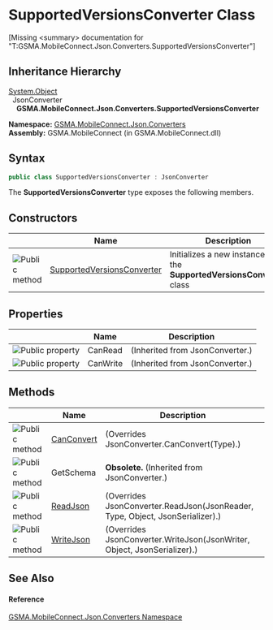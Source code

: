 SupportedVersionsConverter Class
================================

[Missing &lt;summary> documentation for "T:GSMA.MobileConnect.Json.Converters.SupportedVersionsConverter"]



Inheritance Hierarchy
---------------------
[System.Object][1]  
  JsonConverter  
    **GSMA.MobileConnect.Json.Converters.SupportedVersionsConverter**  

**Namespace:** [GSMA.MobileConnect.Json.Converters][2]  
**Assembly:** GSMA.MobileConnect (in GSMA.MobileConnect.dll)

Syntax
------

```csharp
public class SupportedVersionsConverter : JsonConverter
```

The **SupportedVersionsConverter** type exposes the following members.


Constructors
------------

                 | Name                            | Description                                                            
---------------- | ------------------------------- | ---------------------------------------------------------------------- 
![Public method] | [SupportedVersionsConverter][3] | Initializes a new instance of the **SupportedVersionsConverter** class 


Properties
----------

                   | Name     | Description                     
------------------ | -------- | ------------------------------- 
![Public property] | CanRead  | (Inherited from JsonConverter.) 
![Public property] | CanWrite | (Inherited from JsonConverter.) 


Methods
-------

                 | Name            | Description                                                                   
---------------- | --------------- | ----------------------------------------------------------------------------- 
![Public method] | [CanConvert][4] | (Overrides JsonConverter.CanConvert(Type).)                                   
![Public method] | GetSchema       |  **Obsolete.** (Inherited from JsonConverter.)                                
![Public method] | [ReadJson][5]   | (Overrides JsonConverter.ReadJson(JsonReader, Type, Object, JsonSerializer).) 
![Public method] | [WriteJson][6]  | (Overrides JsonConverter.WriteJson(JsonWriter, Object, JsonSerializer).)      


See Also
--------

#### Reference
[GSMA.MobileConnect.Json.Converters Namespace][2]  

[1]: http://msdn.microsoft.com/en-us/library/e5kfa45b
[2]: ../README.md
[3]: _ctor.md
[4]: CanConvert.md
[5]: ReadJson.md
[6]: WriteJson.md
[7]: ../../_icons/Help.png
[Public method]: ../../_icons/pubmethod.gif "Public method"
[Public property]: ../../_icons/pubproperty.gif "Public property"